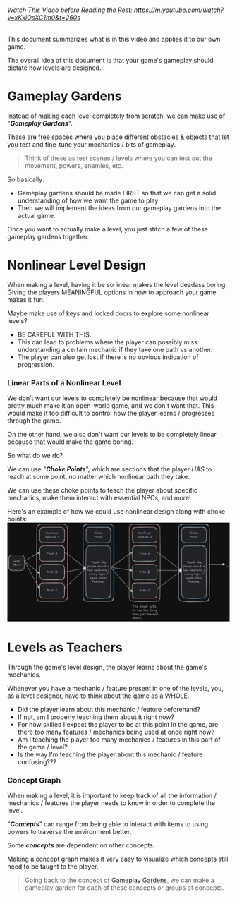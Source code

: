 ###### Watch This Video before Reading the Rest: <https://m.youtube.com/watch?v=xKxiOsXC1m0&t=260s>

This document summarizes what is in this video and applies it to our own game.

The overall idea of this document is that your game's gameplay should dictate how levels are designed.

# Gameplay Gardens

Instead of making each level completely from scratch, we can make use of "***Gameplay Gardens***".

These are free spaces where you place different obstacles & objects that let you test and fine-tune your mechanics / bits of gameplay.

> Think of these as test scenes / levels where you can test out the movement, powers, enemies, etc.

So basically:

- Gameplay gardens should be made FIRST so that we can get a solid understanding of how we want the game to play
- Then we will implement the ideas from our gameplay gardens into the actual game.

Once you want to actually make a level, you just stitch a few of these gameplay gardens together.

# Nonlinear Level Design

When making a level, having it be so linear makes the level deadass boring. Giving the players MEANINGFUL options in how to approach your game makes it fun.

Maybe make use of keys and locked doors to explore some nonlinear levels?

- BE CAREFUL WITH THIS.
- This can lead to problems where the player can possibly miss understanding a certain mechanic if they take one path vs another.
- The player can also get lost if there is no obvious indication of progression.

### Linear Parts of a Nonlinear Level

We don't want our levels to completely be nonlinear because that would pretty much make it an open-world game, and we don't want that. This would make it too difficult to control how the player learns / progresses through the game.

On the other hand, we also don't want our levels to be completely linear because that would make the game boring.

So what do we do?

We can use "***Choke Points***", which are sections that the player *HAS* to reach at some point, no matter which nonlinear path they take.

We can use these choke points to teach the player about specific mechanics, make them interact with essential NPCs, and more!

Here's an example of how we could use nonlinear design along with choke points:
![Nonlinear Design and Choke Points.excalidraw](<../../_META/Excalidraw/Nonlinear Design and Choke Points.excalidraw.png>)

# Levels as Teachers

Through the game's level design, the player learns about the game's mechanics.

Whenever you have a mechanic / feature present in one of the levels, you, as a level designer, have to think about the game as a WHOLE.

- Did the player learn about this mechanic / feature beforehand?
- If not, am I properly teaching them about it right now?
- For how skilled I expect the player to be at this point in the game, are there too many features / mechanics being used at once right now?
- Am I teaching the player too many mechanics / features in this part of the game / level?
- Is the way I'm teaching the player about this mechanic / feature confusing???

### Concept Graph

When making a level, it is important to keep track of all the information / mechanics / features the player needs to know in order to complete the level.

"***Concepts***" can range from being able to interact with items to using powers to traverse the environment better.

Some ***concepts*** are dependent on other concepts.

Making a concept graph makes it very easy to visualize which concepts still need to be taught to the player.

> Going back to the concept of [Gameplay Gardens](<#Gameplay Gardens>), we can make a gameplay garden for each of these concepts or groups of concepts.
